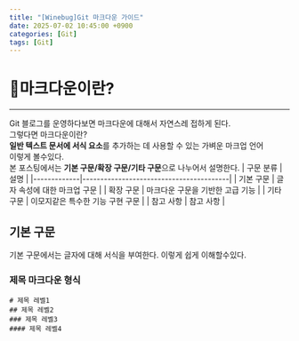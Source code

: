 ```yaml
---
title: "[Winebug]Git 마크다운 가이드"
date: 2025-07-02 10:45:00 +0900
categories: [Git]
tags: [Git]
---
```


# 🎈마크다운이란?  
---
Git 블로그를 운영하다보면 마크다운에 대해서 자연스레 접하게 된다.  
그렇다면 마크다운이란?  
**일반 텍스트 문서에 서식 요소**를 추가하는 데 사용할 수 있는 가벼운 마크업 언어  
이렇게 볼수있다.  
본 포스팅에서는 **기본 구문/확장 구문/기타 구문**으로 나누어서 설명한다. 
| 구문 분류   | 설명                                    |
|-------------|-----------------------------------------|
| 기본 구문   | 글자 속성에 대한 마크업 구문             |
| 확장 구문   | 마크다운 구문을 기반한 고급 기능         |
| 기타 구문   | 이모지같은 특수한 기능 구현 구문         |
| 참고 사항   | 참고 사항                               |

 ##  기본 구문  
 기본 구문에서는 글자에 대해 서식을 부여한다. 이렇게 쉽게 이해할수있다.  

 ### 제목 마크다운 형식
`# 제목 레벨1`  
`## 제목 레벨2`  
`### 제목 레벨3`  
`#### 제목 레벨4`
